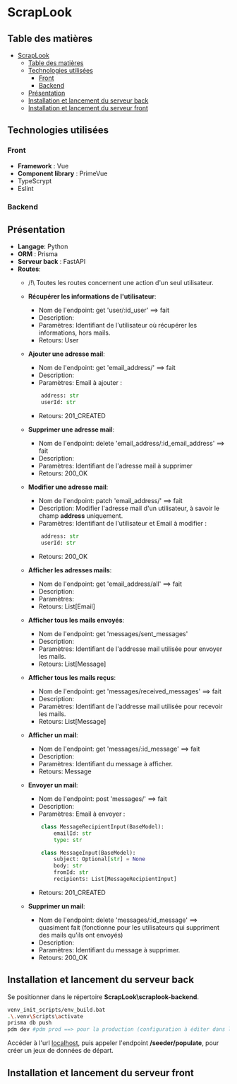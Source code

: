# ScrapLook

## Table des matières

* [ScrapLook](#scraplook)
  * [Table des matières](#table-des-matières)
  * [Technologies utilisées](#technologies-utilisées-)
    * [Front](#front)
    * [Backend](#backend)
  * [Présentation](#présentation)
  * [Installation et lancement du serveur back](#installation-et-lancement-du-serveur-back)
  * [Installation et lancement du serveur front](#installation-et-lancement-du-serveur-front)

## Technologies utilisées 

### Front

- **Framework** : Vue
- **Component library** : PrimeVue
- TypeScrypt
- Eslint

### Backend

## Présentation

- **Langage**: Python
- **ORM** : Prisma
- **Serveur back** : FastAPI
- **Routes**: 
    - /!\ Toutes les routes concernent une action d'un seul utilisateur.

    - **Récupérer les informations de l'utilisateur**:
        - Nom de l'endpoint: get 'user/:id_user' ==> fait
        - Description:
        - Paramètres: Identifiant de l'utilisateur où récupérer les informations, hors mails.
        - Retours: User

    - **Ajouter une adresse mail**: 
        - Nom de l'endpoint: get 'email_address/' ==> fait
        - Description:
        - Paramètres: Email à ajouter :
        ```py
            address: str
            userId: str
        ```
        - Retours: 201_CREATED

    - **Supprimer une adresse mail**:
        - Nom de l'endpoint: delete 'email_address/:id_email_address' ==> fait
        - Description: 
        - Paramètres: Identifiant de l'adresse mail à supprimer
        - Retours: 200_OK

    - **Modifier une adresse mail**:
        - Nom de l'endpoint: patch 'email_address/' ==> fait
        - Description: Modifier l'adresse mail d'un utilisateur, à savoir le champ **address** uniquement.
        - Paramètres: Identifiant de l'utilisateur et Email à modifier :
        ```py
            address: str
            userId: str
        ```
        - Retours: 200_OK

    - **Afficher les adresses mails**:
        - Nom de l'endpoint: get 'email_address/all' ==> fait
        - Description: 
        - Paramètres: 
        - Retours: List[Email]

    - **Afficher tous les mails envoyés**:
        - Nom de l'endpoint: get 'messages/sent_messages'
        - Description: 
        - Paramètres: Identifiant de l'addresse mail utilisée pour envoyer les mails.
        - Retours: List[Message]

    - **Afficher tous les mails reçus**:
        - Nom de l'endpoint: get 'messages/received_messages' ==> fait
        - Description: 
        - Paramètres: Identifiant de l'addresse mail utilisée pour recevoir les mails.
        - Retours:  List[Message]

    - **Afficher un mail**:
        - Nom de l'endpoint: get 'messages/:id_message' ==> fait
        - Description: 
        - Paramètres: Identifiant du message à afficher.
        - Retours: Message

    - **Envoyer un mail**:
        - Nom de l'endpoint: post 'messages/' ==> fait
        - Description: 
        - Paramètres: Email à envoyer :
        ```py
            class MessageRecipientInput(BaseModel):
                emailId: str
                type: str

            class MessageInput(BaseModel):
                subject: Optional[str] = None
                body: str
                fromId: str
                recipients: List[MessageRecipientInput]
        ```
        - Retours: 201_CREATED

    - **Supprimer un mail**:
        - Nom de l'endpoint: delete 'messages/:id_message' ==> quasiment fait (fonctionne pour les utilisateurs qui suppriment des mails qu'ils ont envoyés)
        - Description: 
        - Paramètres: Identifiant du message à supprimer.
        - Retours: 200_OK

## Installation et lancement du serveur back

Se positionner dans le répertoire **ScrapLook\scraplook-backend**.

```bash
venv_init_scripts/env_build.bat
.\.venv\Scripts\activate
prisma db push
pdm dev #pdm prod ==> pour la production (configuration à éditer dans le fichier 'pyproject.toml')
```

Accéder à l'url <a href="http://127.0.0.1:8000/docs">localhost</a>, puis appeler l'endpoint **/seeder/populate**, pour créer un jeux de données de départ.

## Installation et lancement du serveur front
